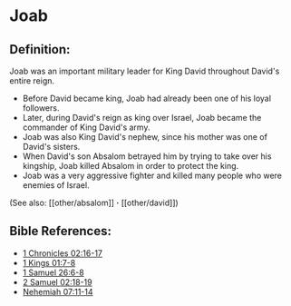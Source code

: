 # Joab #

## Definition: ##

Joab was an important military leader for King David throughout David's entire reign. 

* Before David became king, Joab had already been one of his loyal followers.
* Later, during David's reign as king over Israel, Joab became the commander of King David's army.
* Joab was also King David's nephew, since his mother was one of David's sisters.
* When David's son Absalom betrayed him by trying to take over his kingship, Joab killed Absalom in order to protect the king.
* Joab was a very aggressive fighter and killed many people who were enemies of Israel.

(See also: [[other/absalom]] **·** [[other/david]])

## Bible References: ##

* [1 Chronicles 02:16-17](en/tn/1ch/help/02/16)
* [1 Kings 01:7-8](en/tn/1ki/help/01/07)
* [1 Samuel 26:6-8](en/tn/1sa/help/26/06)
* [2 Samuel 02:18-19](en/tn/2sa/help/02/18)
* [Nehemiah 07:11-14](en/tn/neh/help/07/11)